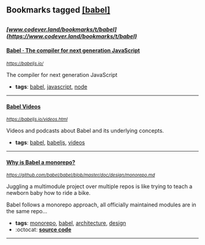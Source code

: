 ## Bookmarks tagged [[babel]](https://www.codever.land/search?q=[babel])

_<sup><sup>[www.codever.land/bookmarks/t/babel](https://www.codever.land/bookmarks/t/babel)</sup></sup>_
---
#### [Babel · The compiler for next generation JavaScript](https://babeljs.io/)
_<sup>https://babeljs.io/</sup>_

The compiler for next generation JavaScript
* **tags**: [babel](../tagged/babel.md), [javascript](../tagged/javascript.md), [node](../tagged/node.md)
---
#### [Babel Videos](https://babeljs.io/videos.html)
_<sup>https://babeljs.io/videos.html</sup>_

Videos and podcasts about Babel and its underlying concepts.
* **tags**: [babel](../tagged/babel.md), [babeljs](../tagged/babeljs.md), [videos](../tagged/videos.md)
---
#### [Why is Babel a monorepo?](https://github.com/babel/babel/blob/master/doc/design/monorepo.md)
_<sup>https://github.com/babel/babel/blob/master/doc/design/monorepo.md</sup>_

Juggling a multimodule project over multiple repos is like trying to teach a newborn baby how to
ride a bike.

Babel follows a monorepo approach, all officially maintained modules are in the same repo...
* **tags**: [monorepo](../tagged/monorepo.md), [babel](../tagged/babel.md), [architecture](../tagged/architecture.md), [design](../tagged/design.md)
* :octocat: **[source code](https://github.com/babel/babel)**
---
